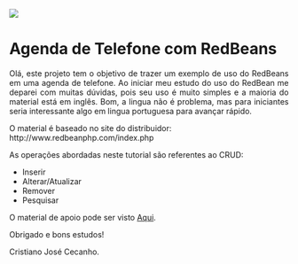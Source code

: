 <img src="http://www.redbeanphp.com/img/redbeanphp_logo.png" style="border-width:0px;"><h1>Agenda de Telefone com RedBeans</h1>


<p align="justify">Olá, este projeto tem o objetivo de trazer um exemplo de uso do RedBeans em uma agenda de telefone. Ao iniciar meu estudo do uso do RedBean me deparei com muitas dúvidas, pois seu uso é muito simples e a maioria do material está em inglês. Bom, a lingua não é problema, mas para iniciantes seria interessante algo em lingua portuguesa para avançar rápido.</p>

<p>O material é baseado no site do distribuidor: http://www.redbeanphp.com/index.php</p>

<p>As operações abordadas neste tutorial são referentes ao CRUD:</p>
<ul>
<li>Inserir</li>
<li>Alterar/Atualizar</li>
<li>Remover</li>
<li>Pesquisar</li>
</ul>

<p>O material de apoio pode ser visto <a href="https://docs.google.com/presentation/d/17znUMp0WOzziDm53XVU0hznGL5AJ-6EpkZcbkWfj0bk/edit?usp=sharing">Aqui</a>.</p>

<p>Obrigado e bons estudos!</p>
<p>Cristiano José Cecanho.</p>
